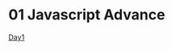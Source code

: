 # 01 Javascript Advance

[Day1](https://iampavangandhi.github.io/TheNodeCourse/01%20Javascript%20Advance/Day1/)
